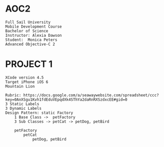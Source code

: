 AOC2
====
	Full Sail University
	Mobile Development Course
	Bachelor of Science
	Instructor: Alexia Dawson
	Student:  Monica Peters
	Advanced Objective-C 2

PROJECT 1
==========
	XCode version 4.5
	Target iPhone iOS 6
	Mountain Lion

	Rubric: https://docs.google.com/a/seawaywebsite.com/spreadsheet/ccc?key=0AnXSgu1Kvh1fdEduVEpqdXk4SThYa2daRnRXSzdxcEE#gid=0
	3 Static Labels
	3 Dynamic Labels
	Design Pattern: static Factory
		1 Base Class ->  petFactory
		3 Sub Classes -> petCat -> petDog, petBird

		petFactory
			petCat
				petDog, petBird